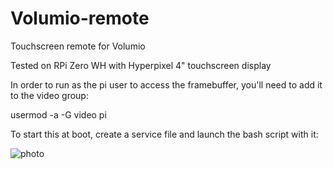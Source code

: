 # Volumio-remote
Touchscreen remote for Volumio

Tested on RPi Zero WH with Hyperpixel 4" touchscreen display

In order to run as the pi user to access the framebuffer, you'll need to add it to the video group:

usermod -a -G video pi

To start this at boot, create a service file and launch the bash script with it: 

![photo](https://www.raspberrypi.org/documentation/linux/usage/systemd.mdhttps://1.bp.blogspot.com/-TjEQ4zCdZQM/YPHhVj277FI/AAAAAAAAulQ/uRMsNUVCCqUgU4Ifisw5j0b3vm4qAT2lwCLcBGAsYHQ/s2048/63CD0291-683F-4E4E-B25B-8D1DDD3E6F0C.jpeg)


